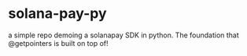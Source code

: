 # solana-pay-py
a simple repo demoing a solanapay SDK in python. The foundation that @getpointers is built on top of!
